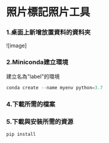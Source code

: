 # 照片標記照片工具
### 1.桌面上新增放置資料的資料夾
![image]
### 2.Miniconda建立環境
建立名為"label"的環境
```python
conda create --name myenv python=3.7
```
### 4.下載所需的檔案
### 5.下載與安裝所需的資源
```python
pip install 
